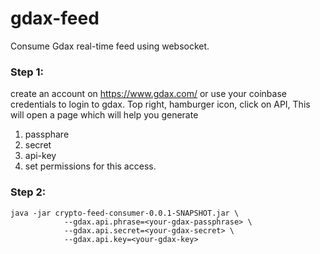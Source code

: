 # gdax-feed

Consume Gdax real-time feed using websocket.

### Step 1: 
create an account on https://www.gdax.com/ or use your coinbase credentials to login to gdax. 
Top right, hamburger icon, click on API, This will open a page which will help you generate
1. passphare
2. secret
3. api-key
4. set permissions for this access.

### Step 2:
```
java -jar crypto-feed-consumer-0.0.1-SNAPSHOT.jar \ 
            --gdax.api.phrase=<your-gdax-passphrase> \
            --gdax.api.secret=<your-gdax-secret> \
            --gdax.api.key=<your-gdax-key>
```
